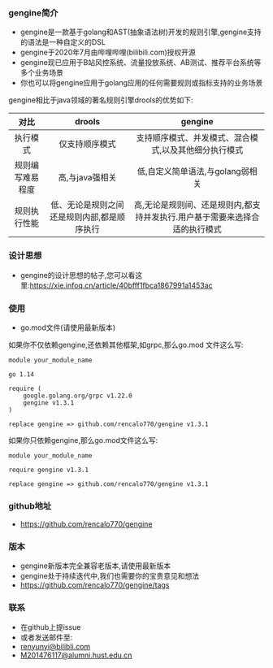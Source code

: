 ### gengine简介
- gengine是一款基于golang和AST(抽象语法树)开发的规则引擎,gengine支持的语法是一种自定义的DSL
- gengine于2020年7月由哔哩哔哩(bilibili.com)授权开源
- gengine现已应用于B站风控系统、流量投放系统、AB测试、推荐平台系统等多个业务场景
- 你也可以将gengine应用于golang应用的任何需要规则或指标支持的业务场景

gengine相比于java领域的著名规则引擎drools的优势如下:

| 对比 | drools |  gengine | 
| :--------: | :--------: | :--------------------: |
| 执行模式 | 仅支持顺序模式 | 支持顺序模式、并发模式、混合模式,以及其他细分执行模式 | 
| 规则编写难易程度 | 高,与java强相关 | 低,自定义简单语法,与golang弱相关 | 
| 规则执行性能 | 低、无论是规则之间还是规则内部,都是顺序执行 | 高,无论是规则间、还是规则内,都支持并发执行.用户基于需要来选择合适的执行模式 | 

### 设计思想
- gengine的设计思想的帖子,您可以看这里:https://xie.infoq.cn/article/40bfff1fbca1867991a1453ac


### 使用
- go.mod文件(请使用最新版本)

如果你不仅依赖gengine,还依赖其他框架,如grpc,那么go.mod 文件这么写:

```
module your_module_name

go 1.14

require (
    google.golang.org/grpc v1.22.0
	gengine v1.3.1
)

replace gengine => github.com/rencalo770/gengine v1.3.1
```

如果你只依赖gengine,那么go.mod文件这么写:

```
module your_module_name

require gengine v1.3.1

replace gengine => github.com/rencalo770/gengine v1.3.1
```



### github地址
- https://github.com/rencalo770/gengine


### 版本
- gengine新版本完全兼容老版本,请使用最新版本
- gengine处于持续迭代中,我们也需要你的宝贵意见和想法
- https://github.com/rencalo770/gengine/tags

### 联系
- 在github上提issue
- 或者发送邮件至:
 - renyunyi@bilibli.com
 - M201476117@alumni.hust.edu.cn